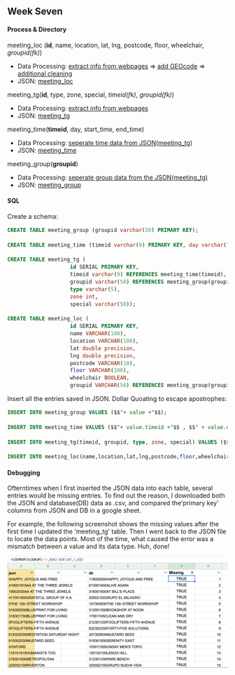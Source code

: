 ## Week Seven

#### Process & Directory

meeting_loc (**id**, name, location, lat, lng, postcode,  floor, wheelchair, *groupid(fk)*)

* Data Processing: [extract info from webpages](https://github.com/JessieJessJe/dataStructures/blob/master/week07/getLocation.js) => [add GEOcode](https://github.com/JessieJessJe/dataStructures/blob/master/week07/getGEO.js) => [additional cleaning](https://github.com/JessieJessJe/dataStructures/blob/master/week07/clean.js)
* JSON: [meeting_loc](https://github.com/JessieJessJe/dataStructures/blob/master/week07/dataClean/locationFinal.json)

meeting_tg(**id**, type, zone, special, *timeid(fk)*, *groupid(fk)*)

* Data Processing: [extract info from webpages](https://github.com/JessieJessJe/dataStructures/blob/master/week07/getTime.js)
* JSON: [meeting_tg](https://github.com/JessieJessJe/dataStructures/blob/master/week07/dataClean/timeAll.json)

meeting_time(**timeid**, day, start_time, end_time)

* Data Processing: [seperate time data from JSON(meeting_tg)](https://github.com/JessieJessJe/dataStructures/blob/master/week07/getParts.js) 
* JSON: [meeting_time](https://github.com/JessieJessJe/dataStructures/blob/master/week07/dataClean/timeTable.json)

meeting_group(**groupid**)

* Data Processing: [seperate group data from the JSON(meeting_tg)](https://github.com/JessieJessJe/dataStructures/blob/master/week07/getParts.js) 
* JSON: [meeting_group](https://github.com/JessieJessJe/dataStructures/blob/master/week07/dataClean/groupTable.json)

#### SQL

Create a schema:

````sql
CREATE TABLE meeting_group (groupid varchar(50) PRIMARY KEY);

CREATE TABLE meeting_time (timeid varchar(9) PRIMARY KEY, day varchar(10), start_time varchar(10), end_time varchar(10));

CREATE TABLE meeting_tg ( 
                    id SERIAL PRIMARY KEY, 
                    timeid varchar(9) REFERENCES meeting_time(timeid), 
                    groupid varchar(50) REFERENCES meeting_group(groupid), 
                    type varchar(5), 
                    zone int,
                    special varchar(50));
                    
CREATE TABLE meeting_loc ( 
                    id SERIAL PRIMARY KEY,
                    name VARCHAR(100),
                    location VARCHAR(100),
                    lat double precision,
                    lng double precision,
                    postcode VARCHAR(10),
                    floor VARCHAR(100),
                    wheelchair BOOLEAN,
                    groupid VARCHAR(50) REFERENCES meeting_group(groupid));
````

Insert all the entries saved in JSON. Dollar Quoating to escape apostrophes:

````sql
INSERT INTO meeting_group VALUES ($$"+ value +"$$);

INSERT INTO meeting_time VALUES ($$"+ value.timeid +"$$ , $$" + value.day + "$$ , $$"+ value.start + "$$ , $$" + value.end + "$$ );

INSERT INTO meeting_tg(timeid, groupid, type, zone, special) VALUES ($$"+ value.timeid +"$$ , $$" + value.group + "$$ , $$"+ value.type + "$$ , $$" + value.zone + "$$, $$" + value.special +"$$ );

INSERT INTO meeting_loc(name,location,lat,lng,postcode,floor,wheelchair,groupid) VALUES ($$"+ value.name +"$$ , $$" + value.location + "$$ , $$"+ value.lat + "$$ , $$" + value.lng + "$$ , $$"+ value.postcode + "$$ , $$" + value.floor + "$$, $$" + value.wheelChair +"$$, $$" + value.group +"$$ );
````
#### Debugging

Ofterntimes when I first inserted the JSON data into each table, several entries would be missing entries. To find out the reason, I downloaded both the JSON and database(DB) data as .csv, and compared the'primary key' columns from JSON and DB in a google sheet. 

For example, the following screenshot shows the missing values after the first time I updated the 'meeting_tg' table. Then I went back to the JSON file to locate the data points. Most of the time, what caused the error was a mismatch between a value and its data type. Huh, done! 

![debug](https://github.com/JessieJessJe/dataStructures/blob/master/week07/debug.png)
